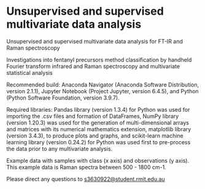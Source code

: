 # Unsupervised and supervised multivariate data analysis
Unsupervised and supervised multivariate data analysis for FT-IR and Raman spectroscopy 

Investigations into fentanyl precursors method classification by handheld Fourier transform infrared and Raman spectroscopy and multivariate statistical analysis

Recommended build:
  Anaconda Navigator (Anaconda Software Distribution, version 2.1.1),
  Jupyter Notebook (Project Jupyter, version 6.4.5), and
  Python (Python Software Foundation, version 3.9.7).

Required libraries:
  Pandas library (version 1.3.4) for Python was used for importing the .csv files and formation of DataFrames,
  NumPy library (version 1.20.3) was used for the generation of multi-dimensional arrays and matrices with its numerical mathematics extension,
  matplotlib library (version 3.4.3), to produce plots and graphs, and
  scikit-learn machine learning library (version 0.24.2) for Python was used first to pre-process the data prior to any multivariate analysis.

Example data with samples with class (x axis) and observations (y axis). This example data is Raman spectra between 500 - 1800 cm-1.

Please direct any questions to s3630922@student.rmit.edu.au

